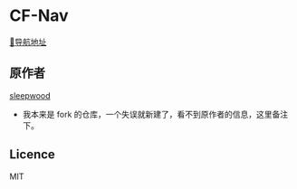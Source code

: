 <!--
 * @Describle: 
 * @Author: Stan <stan4cy@gmail.com>
 * @Date: 2020-05-24 19:17:02
 * @LastEditors: Stan
 * @LastEditTime: 2020-08-29 18:52:35
-->
# CF-Nav
[🎉导航地址](https://nav.uuui.club/)


## 原作者
[sleepwood](https://github.com/sleepwood/CF-Worker-Dir)
- 我本来是 fork 的仓库，一个失误就新建了，看不到原作者的信息，这里备注下。

## Licence

MIT
